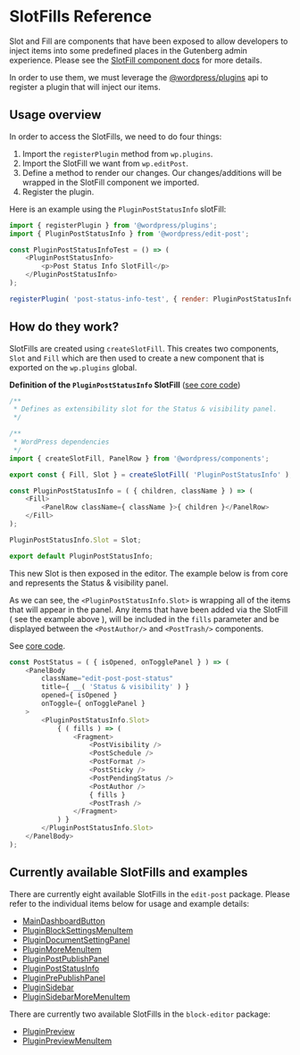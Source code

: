 # SlotFills Reference

Slot and Fill are components that have been exposed to allow developers to inject items into some predefined places in the Gutenberg admin experience.
Please see the [SlotFill component docs](https://wordpress.org/gutenberg/handbook/designers-developers/developers/components/slot-fill/) for more details.

In order to use them, we must leverage the [@wordpress/plugins](https://wordpress.org/gutenberg/handbook/designers-developers/developers/packages/packages-plugins/) api to register a plugin that will inject our items.

## Usage overview

In order to access the SlotFills, we need to do four things:

1. Import the `registerPlugin` method from `wp.plugins`.
2. Import the SlotFill we want from `wp.editPost`.
3. Define a method to render our changes. Our changes/additions will be wrapped in the SlotFill component we imported.
4. Register the plugin.

Here is an example using the `PluginPostStatusInfo` slotFill:

```js
import { registerPlugin } from '@wordpress/plugins';
import { PluginPostStatusInfo } from '@wordpress/edit-post';

const PluginPostStatusInfoTest = () => (
	<PluginPostStatusInfo>
		<p>Post Status Info SlotFill</p>
	</PluginPostStatusInfo>
);

registerPlugin( 'post-status-info-test', { render: PluginPostStatusInfoTest } );
```

## How do they work?

SlotFills are created using `createSlotFill`. This creates two components, `Slot` and `Fill` which are then used to create a new component that is exported on the `wp.plugins` global.

**Definition of the `PluginPostStatusInfo` SlotFill** ([see core code](https://github.com/WordPress/gutenberg/blob/master/packages/edit-post/src/components/sidebar/plugin-post-status-info/index.js#L54))

```js
/**
 * Defines as extensibility slot for the Status & visibility panel.
 */

/**
 * WordPress dependencies
 */
import { createSlotFill, PanelRow } from '@wordpress/components';

export const { Fill, Slot } = createSlotFill( 'PluginPostStatusInfo' );

const PluginPostStatusInfo = ( { children, className } ) => (
	<Fill>
		<PanelRow className={ className }>{ children }</PanelRow>
	</Fill>
);

PluginPostStatusInfo.Slot = Slot;

export default PluginPostStatusInfo;
```

This new Slot is then exposed in the editor. The example below is from core and represents the Status & visibility panel.

As we can see, the `<PluginPostStatusInfo.Slot>` is wrapping all of the items that will appear in the panel.
Any items that have been added via the SlotFill ( see the example above ), will be included in the `fills` parameter and be displayed between the `<PostAuthor/>` and `<PostTrash/>` components.

See [core code](https://github.com/WordPress/gutenberg/tree/master/packages/edit-post/src/components/sidebar/post-status/index.js#L26).

```js
const PostStatus = ( { isOpened, onTogglePanel } ) => (
	<PanelBody
		className="edit-post-post-status"
		title={ __( 'Status & visibility' ) }
		opened={ isOpened }
		onToggle={ onTogglePanel }
	>
		<PluginPostStatusInfo.Slot>
			{ ( fills ) => (
				<Fragment>
					<PostVisibility />
					<PostSchedule />
					<PostFormat />
					<PostSticky />
					<PostPendingStatus />
					<PostAuthor />
					{ fills }
					<PostTrash />
				</Fragment>
			) }
		</PluginPostStatusInfo.Slot>
	</PanelBody>
);
```

## Currently available SlotFills and examples

There are currently eight available SlotFills in the `edit-post` package. Please refer to the individual items below for usage and example details:

-   [MainDashboardButton](/docs/designers-developers/developers/slotfills/main-dashboard-button.md)
-   [PluginBlockSettingsMenuItem](/docs/designers-developers/developers/slotfills/plugin-block-settings-menu-item.md)
-   [PluginDocumentSettingPanel](/docs/designers-developers/developers/slotfills/plugin-document-setting-panel.md)
-   [PluginMoreMenuItem](/docs/designers-developers/developers/slotfills/plugin-more-menu-item.md)
-   [PluginPostPublishPanel](/docs/designers-developers/developers/slotfills/plugin-post-publish-panel.md)
-   [PluginPostStatusInfo](/docs/designers-developers/developers/slotfills/plugin-post-status-info.md)
-   [PluginPrePublishPanel](/docs/designers-developers/developers/slotfills/plugin-pre-publish-panel.md)
-   [PluginSidebar](/docs/designers-developers/developers/slotfills/plugin-sidebar.md)
-   [PluginSidebarMoreMenuItem](/docs/designers-developers/developers/slotfills/plugin-sidebar-more-menu-item.md)

There are currently two available SlotFills in the `block-editor` package:

-   [PluginPreview](/docs/designers-developers/developers/slotfills/plugin-preview.md)
-   [PluginPreviewMenuItem](/docs/designers-developers/developers/slotfills/plugin-preview-menu-item.md)
